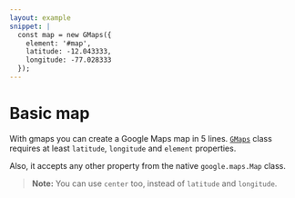 ```yaml
---
layout: example
snippet: |
  const map = new GMaps({
    element: '#map',
    latitude: -12.043333,
    longitude: -77.028333
  });
---
```

# Basic map

With gmaps you can create a Google Maps map in 5 lines. [`GMaps`](/docs/GMaps.html) class requires at least `latitude`, `longitude` and `element` properties.

Also, it accepts any other property from the native `google.maps.Map` class.

> **Note:** You can use `center` too, instead of `latitude` and `longitude`.